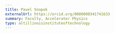 ```yaml
---
title: Pavel Snopok
externalUrl: https://orcid.org/0000000341741633
summary: Faculty, Accelerator Physics
type: altillinoisinstituteoftechnology
---
```

